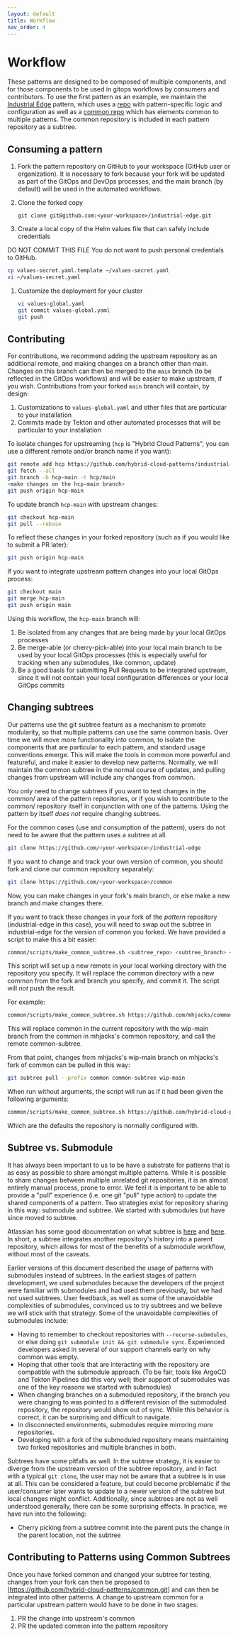 ```yaml
---
layout: default
title: Workflow
nav_order: 4
---
```


# Workflow

These patterns are designed to be composed of multiple components, and for those components to be used in gitops
workflows by consumers and contributors.  To use the first pattern as an example, we maintain the [Industrial Edge](/industrial-edge) pattern, which uses a [repo](https://github.com/hybrid-cloud-patterns/industrial-edge) with pattern-specific logic and configuration as well as a [common repo](https://github.com/hybrid-cloud-patterns/common) which has elements common to multiple patterns.  The common repository is included in each pattern repository as a subtree.

## Consuming a pattern

1. Fork the pattern repository on GitHub to your workspace (GitHub user or organization). It is necessary to fork because your fork will be updated as part of the GitOps and DevOps processes, and the main branch (by default) will be used in the automated workflows.

1. Clone the forked copy

   `git clone git@github.com:<your-workspace>/industrial-edge.git`

1. Create a local copy of the Helm values file that can safely include credentials

  DO NOT COMMIT THIS FILE
  You do not want to push personal credentials to GitHub.

   ```sh
   cp values-secret.yaml.template ~/values-secret.yaml
   vi ~/values-secret.yaml
   ```

1. Customize the deployment for your cluster

   ```sh
   vi values-global.yaml
   git commit values-global.yaml
   git push
   ```

## Contributing

For contributions, we recommend adding the upstream repository as an additional remote, and making changes on a
branch other than main.  Changes on this branch can then be merged to the `main` branch (to be reflected in the GitOps
workflows) and will be easier to make upstream, if you wish.  Contributions from your forked `main` branch will contain, by design:

1. Customizations to `values-global.yaml` and other files that are particular to your installation
1. Commits made by Tekton and other automated processes that will be particular to your installation

To isolate changes for upstreaming (`hcp` is "Hybrid Cloud Patterns", you can use a different remote and/or branch name
if you want):

   ```sh
   git remote add hcp https://github.com/hybrid-cloud-patterns/industrial-edge
   git fetch --all
   git branch -b hcp-main -t hcp/main
   <make changes on the hcp-main branch>
   git push origin hcp-main
   ```

To update branch `hcp-main` with upstream changes:

   ```sh
   git checkout hcp-main
   git pull --rebase
   ```

To reflect these changes in your forked repository (such as if you would like to submit a PR later):

   ```sh
   git push origin hcp-main
   ```

If you want to integrate upstream pattern changes into your local GitOps process:

   ```sh
   git checkout main
   git merge hcp-main
   git push origin main
   ```

Using this workflow, the `hcp-main` branch will:

1. Be isolated from any changes that are being made by your local GitOps processes
1. Be merge-able (or cherry-pick-able) into your local main branch to be used by your local GitOps processes
(this is especially useful for tracking when any submodules, like common, update)
1. Be a good basis for submitting Pull Requests to be integrated upstream, since it will not contain your local configuration differences or your local GitOps commits

## Changing subtrees

Our patterns use the git subtree feature as a mechanism to promote modularity, so that multiple patterns can use the
same common basis.  Over time we will move more functionality into common, to isolate the components that are
particular to each pattern, and standard usage conventions emerge.  This will make the tools in common more powerful and featureful, and make it easier to develop new patterns.  Normally, we will maintain the common subtree in the normal course of updates, and pulling changes from upstream will include any changes from common.

You only need to change subtrees if you want to test changes in the common/ area of the pattern repositories, or if you wish to contribute to the common/ repository itself in conjunction with one of the patterns. Using the pattern by itself _does not_ require changing subtrees.

For the common cases (use and consumption of the pattern), users do not need to be aware that the pattern uses a subtree at all.

   ```sh
   git clone https://github.com/<your-workspace>/industrial-edge
   ```

If you want to change and track your own version of common, you should fork and clone our common repository separately:

   ```sh
   git clone https://github.com/<your-workspace>/common
   ```

Now, you can make changes in your fork's main branch, or else make a new branch and make changes there.

If you want to track these changes in your fork of the _pattern_ repository (industrial-edge in this case), you will need to swap out the subtree in industrial-edge for the version of common you forked.  We have provided a script to make this a bit easier:

   ```sh
   common/scripts/make_common_subtree.sh <subtree_repo> <subtree_branch> <subtree_remote_name>
   ```

This script will set up a new remote in your local working directory with the repository you specify. It will replace the common directory with a new common from the fork and branch you specify, and commit it.  The script will _not_ push the result.

For example:

   ```sh
   common/scripts/make_common_subtree.sh https://github.com/mhjacks/common.git wip-main common-subtree
   ```

This will replace common in the current repository with the wip-main branch from the common in mhjacks's common repository, and call the remote common-subtree.

From that point, changes from mhjacks's wip-main branch on mhjacks's fork of common can be pulled in this way:

   ```sh
   git subtree pull --prefix common common-subtree wip-main
   ```

When run without arguments, the script will run as if it had been given the following arguments:

   ```sh
   common/scripts/make_common_subtree.sh https://github.com/hybrid-cloud-patterns/common.git main common-subtree
   ```

Which are the defaults the repository is normally configured with.

## Subtree vs. Submodule

It has always been important to us to be have a substrate for patterns that is as easy as possible to share amongst
multiple patterns. While it is possible to share changes between multiple unrelated git repositories, it is an almost
entirely manual process, prone to error. We feel it is important to be able to provide a "pull" experience (i.e. one git "pull" type action) to update the shared components of a pattern. Two strategies exist for repository sharing in this way: submodule and subtree. We started with submodules but have since moved to subtree.

Atlassian has some good documentation on what subtree is [here](https://blog.developer.atlassian.com/the-power-of-git-subtree/) and [here](https://www.atlassian.com/git/tutorials/git-subtree). In short, a subtree integrates another repository's history into a parent repository, which allows for most of the benefits of a submodule workflow, without most of the caveats.

Earlier versions of this document described the usage of patterns with submodules instead of subtrees. In the earliest stages of pattern development, we used submodules because the developers of the project were familiar with submodules and had used them previously, but we had not used subtrees. User feedback, as well as some of the unavoidable complexities of submodules, convinced us to try subtrees and we believe we will stick with that strategy. Some of the unavoidable complexities of submodules include:

- Having to remember to checkout repositories with `--recurse-submdules`, or else doing `git submodule init && git submodule sync`. Experienced developers asked in several of our support channels early on why common was empty.
- Hoping that other tools that are interacting with the repository are compatible with the submodule approach. (To be fair, tools like ArgoCD and Tekton Pipelines did this very well; their support of submodules was one of the key reasons we started with submodules)
- When changing branches on a submoduled repository, if the branch you were changing to was pointed to a different revision of the submoduled repository, the repository would show out of sync. While this behavior is correct, it can be surprising and difficult to navigate.
- In disconnected environments, submodules require mirroring more repositories.
- Developing with a fork of the submoduled repository means maintaining two forked repositories and multiple branches in both.

Subtrees have some pitfalls as well. In the subtree strategy, it is easier to diverge from the upstream version of the subtree repository, and in fact with a typical `git clone`, the user may not be aware that a subtree is in use at all. This can be considered a feature, but could become problematic if the user/consumer later wants to update to a newer version of the subtree but local changes might conflict. Additionally, since subtrees are not as well understood generally, there can be some surprising effects. In practice, we have run into the following:

- Cherry picking from a subtree commit into the parent puts the change in the parent location, not the subtree

## Contributing to Patterns using Common Subtrees

Once you have forked common and changed your subtree for testing, changes from your fork can then be proposed to [https://github.com/hybrid-cloud-patterns/common.git] and can then be integrated into other patterns. A change to upstream common for a particular upstream pattern would have to be done in two stages:

1. PR the change into upstream's common
1. PR the updated common into the pattern repository
